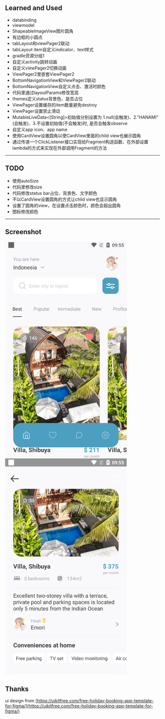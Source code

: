 ## Learned and Used

- databinding
- viewmodel
- ShapeableImageView图片圆角
- 有边框的小圆点
- tabLayout和viewPager2联动
- tabLayout item自定义indicator、text样式
- gradle资源分组1
- 自定义activity跳转动画
- 自定义viewPager2切换动画
- ViewPager2里嵌套ViewPager2
- BottomNavigationView和ViewPager2联动
- BottomNavigationView自定义点击、激活时颜色
- 代码里通过layoutParams修改宽高
- themes定义status背景色、是否占位
- ViewPager设置缓存的item数量避免destroy
- ViewPager设置禁止滑动
- MutableLiveData<[String]>初始值分别设置为 1.null(会触发)、2."HANAMI"(会触发)、3.不设置初始值(不会触发)时, 是否会触发observe
- 自定义app icon、app name
- 使用CardView设置圆角以使CardView里面的child view也展示圆角
- 通过传递一个ClickListener接口实现给Fragment构造函数、在外部设置lambda的方式来实现在外部调用Fragment的方法
---

## TODO
- 使用autoSize
- 代码里修改size
- 代码修改status bar占位、背景色、文字颜色
- 不以CardView设置圆角的方式让child view也显示圆角
- 设置了圆角的view，在设置点击颜色时，颜色会超出圆角
- 图标修改颜色

---

## Screenshot
![home](./screenshot/home.png "main page")
![villa](./screenshot/villa.png "villa page")

## Thanks

ui design from [https://uikitfree.com/free-holiday-booking-app-template-for-figma/](https://uikitfree.com/free-holiday-booking-app-template-for-figma/)